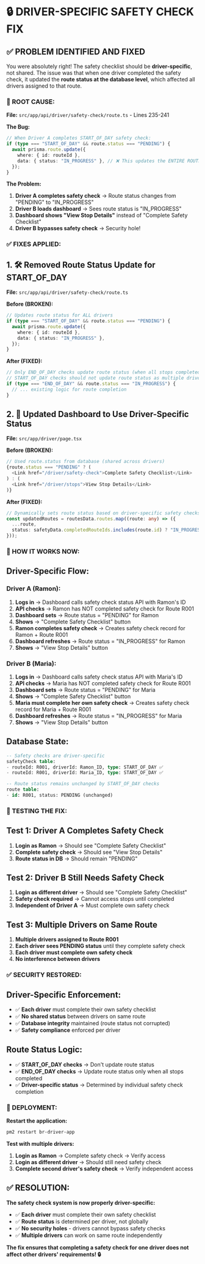 # 🔒 DRIVER-SPECIFIC SAFETY CHECK FIX

## ✅ PROBLEM IDENTIFIED AND FIXED

You were absolutely right! The safety checklist should be **driver-specific**, not shared. The issue was that when one driver completed the safety check, it updated the **route status at the database level**, which affected all drivers assigned to that route.

### **🚨 ROOT CAUSE:**

**File:** `src/app/api/driver/safety-check/route.ts` - Lines 235-241

**The Bug:**
```typescript
// When Driver A completes START_OF_DAY safety check:
if (type === "START_OF_DAY" && route.status === "PENDING") {
  await prisma.route.update({
    where: { id: routeId },
    data: { status: "IN_PROGRESS" }, // ❌ This updates the ENTIRE ROUTE status
  });
}
```

**The Problem:**
1. **Driver A completes safety check** → Route status changes from "PENDING" to "IN_PROGRESS"
2. **Driver B loads dashboard** → Sees route status is "IN_PROGRESS" 
3. **Dashboard shows "View Stop Details"** instead of "Complete Safety Checklist"
4. **Driver B bypasses safety check** → Security hole!

### **✅ FIXES APPLIED:**

## **1. 🛠️ Removed Route Status Update for START_OF_DAY**
**File:** `src/app/api/driver/safety-check/route.ts`

**Before (BROKEN):**
```typescript
// Updates route status for ALL drivers
if (type === "START_OF_DAY" && route.status === "PENDING") {
  await prisma.route.update({
    where: { id: routeId },
    data: { status: "IN_PROGRESS" },
  });
}
```

**After (FIXED):**
```typescript
// Only END_OF_DAY checks update route status (when all stops completed)
// START_OF_DAY checks should not update route status as multiple drivers may be assigned
if (type === "END_OF_DAY" && route.status === "IN_PROGRESS") {
  // ... existing logic for route completion
}
```

## **2. 🎯 Updated Dashboard to Use Driver-Specific Status**
**File:** `src/app/driver/page.tsx`

**Before (BROKEN):**
```typescript
// Used route.status from database (shared across drivers)
{route.status === "PENDING" ? (
  <Link href="/driver/safety-check">Complete Safety Checklist</Link>
) : (
  <Link href="/driver/stops">View Stop Details</Link>
)}
```

**After (FIXED):**
```typescript
// Dynamically sets route status based on driver-specific safety checks
const updatedRoutes = routesData.routes.map((route: any) => ({
  ...route,
  status: safetyData.completedRouteIds.includes(route.id) ? "IN_PROGRESS" : "PENDING"
}));
```

### **🎯 HOW IT WORKS NOW:**

## **Driver-Specific Flow:**

### **Driver A (Ramon):**
1. **Logs in** → Dashboard calls safety check status API with Ramon's ID
2. **API checks** → Ramon has NOT completed safety check for Route R001
3. **Dashboard sets** → Route status = "PENDING" for Ramon
4. **Shows** → "Complete Safety Checklist" button
5. **Ramon completes safety check** → Creates safety check record for Ramon + Route R001
6. **Dashboard refreshes** → Route status = "IN_PROGRESS" for Ramon
7. **Shows** → "View Stop Details" button

### **Driver B (Maria):**
1. **Logs in** → Dashboard calls safety check status API with Maria's ID  
2. **API checks** → Maria has NOT completed safety check for Route R001
3. **Dashboard sets** → Route status = "PENDING" for Maria
4. **Shows** → "Complete Safety Checklist" button
5. **Maria must complete her own safety check** → Creates safety check record for Maria + Route R001
6. **Dashboard refreshes** → Route status = "IN_PROGRESS" for Maria
7. **Shows** → "View Stop Details" button

## **Database State:**
```sql
-- Safety checks are driver-specific
safetyCheck table:
- routeId: R001, driverId: Ramon_ID, type: START_OF_DAY ✅
- routeId: R001, driverId: Maria_ID, type: START_OF_DAY ✅

-- Route status remains unchanged by START_OF_DAY checks
route table:
- id: R001, status: PENDING (unchanged)
```

### **🧪 TESTING THE FIX:**

## **Test 1: Driver A Completes Safety Check**
1. **Login as Ramon** → Should see "Complete Safety Checklist"
2. **Complete safety check** → Should see "View Stop Details"
3. **Route status in DB** → Should remain "PENDING"

## **Test 2: Driver B Still Needs Safety Check**
1. **Login as different driver** → Should see "Complete Safety Checklist"
2. **Safety check required** → Cannot access stops until completed
3. **Independent of Driver A** → Must complete own safety check

## **Test 3: Multiple Drivers on Same Route**
1. **Multiple drivers assigned to Route R001**
2. **Each driver sees PENDING status** until they complete safety check
3. **Each driver must complete own safety check**
4. **No interference between drivers**

### **✅ SECURITY RESTORED:**

## **Driver-Specific Enforcement:**
- ✅ **Each driver** must complete their own safety checklist
- ✅ **No shared status** between drivers on same route
- ✅ **Database integrity** maintained (route status not corrupted)
- ✅ **Safety compliance** enforced per driver

## **Route Status Logic:**
- ✅ **START_OF_DAY checks** → Don't update route status
- ✅ **END_OF_DAY checks** → Update route status only when all stops completed
- ✅ **Driver-specific status** → Determined by individual safety check completion

### **🚀 DEPLOYMENT:**

**Restart the application:**
```bash
pm2 restart br-driver-app
```

**Test with multiple drivers:**
1. **Login as Ramon** → Complete safety check → Verify access
2. **Login as different driver** → Should still need safety check
3. **Complete second driver's safety check** → Verify independent access

## **✅ RESOLUTION:**

**The safety check system is now properly driver-specific:**

- ✅ **Each driver** must complete their own safety checklist
- ✅ **Route status** is determined per driver, not globally
- ✅ **No security holes** - drivers cannot bypass safety checks
- ✅ **Multiple drivers** can work on same route independently

**The fix ensures that completing a safety check for one driver does not affect other drivers' requirements! 🔒**
